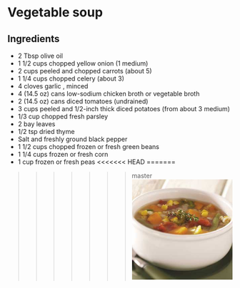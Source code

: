 Vegetable soup
=======
## Ingredients
* 2 Tbsp olive oil
* 1 1/2 cups chopped yellow onion (1 medium)
* 2 cups peeled and chopped carrots (about 5)
* 1 1/4 cups chopped celery (about 3)
* 4 cloves garlic , minced
* 4 (14.5 oz) cans low-sodium chicken broth or vegetable broth
* 2 (14.5 oz) cans diced tomatoes (undrained)
* 3 cups peeled and 1/2-inch thick diced potatoes (from about 3 medium)
* 1/3 cup chopped fresh parsley
* 2 bay leaves
* 1/2 tsp dried thyme
* Salt and freshly ground black pepper
* 1 1/2 cups chopped frozen or fresh green beans
* 1 1/4 cups frozen or fresh corn
* 1 cup frozen or fresh peas
<<<<<<< HEAD
=======

>>>>>>> master
![Image](soup.jpg " soup")

